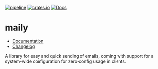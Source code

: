 [![pipeline](https://github.com/d-e-s-o/maily/actions/workflows/test.yml/badge.svg?branch=main)](https://github.com/d-e-s-o/maily/actions/workflows/test.yml)
[![crates.io](https://img.shields.io/crates/v/maily.svg)](https://crates.io/crates/maily)
[![Docs](https://docs.rs/maily/badge.svg)](https://docs.rs/maily)

maily
=====

- [Documentation][docs-rs]
- [Changelog](CHANGELOG.md)

A library for easy and quick sending of emails, coming with support for
a system-wide configuration for zero-config usage in clients.

[docs-rs]: https://docs.rs/crate/maily
